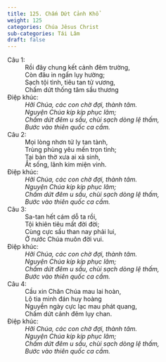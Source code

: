 ```yaml
---
title: 125. Chấm Dứt Cảnh Khổ
weight: 125
categories: Chúa Jêsus Christ
sub-categories: Tái Lâm
draft: false
---
```

<dl><dt>Câu 1:</dt><dd data-verse="1"> Rồi đây chung kết cảnh đêm trường, <br/>Còn đâu in ngấn lụy hường; <br/>Sạch tội tình, tiêu tan tử vương, <br/>Chấm dứt thống tâm sầu thương </dd><dt>Điệp khúc:</dt><dd data-chorus="1"><em>Hỡi Chúa, các con chờ đợi, thành tâm. <br/>Nguyện Chúa kíp kíp phục lâm; <br/>Chấm dứt đêm u sầu, chùi sạch dòng lệ thấm, <br/>Bước vào thiên quốc ca cầm. </em></dd><dt>Câu 2:</dt><dd data-verse="2">Mọi lòng nhơn tử ly tan tành, <br/>Trùng phùng yêu mến trọn tình; <br/>Tại bàn thờ xưa ai xả sinh, <br/>Ắt sống, lãnh kim miện vinh. </dd><dt>Điệp khúc:</dt><dd data-chorus="1"><em>Hỡi Chúa, các con chờ đợi, thành tâm. <br/>Nguyện Chúa kíp kíp phục lâm; <br/>Chấm dứt đêm u sầu, chùi sạch dòng lệ thấm, <br/>Bước vào thiên quốc ca cầm. </em></dd><dt>Câu 3:</dt><dd data-verse="3">Sa-tan hết cám dỗ ta rồi, <br/>Tội khiên tiêu mất đời đời; <br/>Cùng cực sầu than nay phải lui, <br/>Ở nước Chúa muôn đời vui. </dd><dt>Điệp khúc:</dt><dd data-chorus="1"><em>Hỡi Chúa, các con chờ đợi, thành tâm. <br/>Nguyện Chúa kíp kíp phục lâm; <br/>Chấm dứt đêm u sầu, chùi sạch dòng lệ thấm, <br/>Bước vào thiên quốc ca cầm. </em></dd><dt>Câu 4:</dt><dd data-verse="4 <br/>">Cầu xin Chân Chúa mau lai hoàn, <br/>Lộ tia minh đán huy hoàng <br/>Nguyền ngày cực lạc mau phát quang, <br/>Chấm dứt cảnh đêm lụy chan. </dd><dt>Điệp khúc:</dt><dd data-chorus="1"><em>Hỡi Chúa, các con chờ đợi, thành tâm. <br/>Nguyện Chúa kíp kíp phục lâm; <br/>Chấm dứt đêm u sầu, chùi sạch dòng lệ thấm, <br/>Bước vào thiên quốc ca cầm. </em></dd></dl>